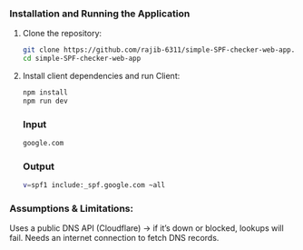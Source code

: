 ### Installation and Running the Application


1. Clone the repository:
    ```bash
    git clone https://github.com/rajib-6311/simple-SPF-checker-web-app.git
    cd simple-SPF-checker-web-app
    ```

2. Install client dependencies and run Client:
    ```bash
    npm install
    npm run dev
    ```

    ### Input
   ```bash
   google.com
   ```
   ### Output
   ```bash
   v=spf1 include:_spf.google.com ~all
   ```
    
### Assumptions & Limitations:

Uses a public DNS API (Cloudflare) → if it’s down or blocked, lookups will fail.
Needs an internet connection to fetch DNS records.




